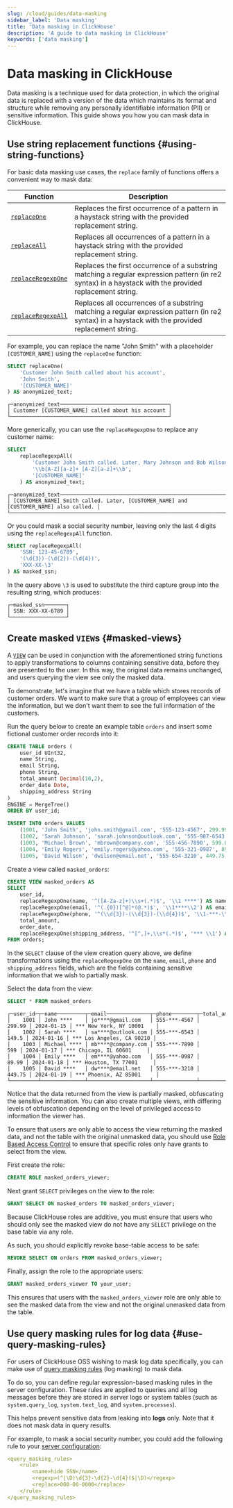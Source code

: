 ```yaml
---
slug: /cloud/guides/data-masking
sidebar_label: 'Data masking'
title: 'Data masking in ClickHouse'
description: 'A guide to data masking in ClickHouse'
keywords: ['data masking']
---
```


# Data masking in ClickHouse

Data masking is a technique used for data protection, in which the original data is replaced with a version of the data which maintains its format and structure while removing any personally identifiable information (PII) or sensitive information.
This guide shows you how you can mask data in ClickHouse.

## Use string replacement functions {#using-string-functions}

For basic data masking use cases, the `replace` family of functions offers a convenient way to mask data:

| Function                                                                                 | Description                                                                                                                                            |
|------------------------------------------------------------------------------------------|--------------------------------------------------------------------------------------------------------------------------------------------------------|
| [`replaceOne`](/sql-reference/functions/string-replace-functions#replaceone)             | Replaces the first occurrence of a pattern in a haystack string with the provided replacement string.                                                  |
| [`replaceAll`](/sql-reference/functions/string-replace-functions#replaceall)             | Replaces all occurrences of a pattern in a haystack string with the provided replacement string.                                                       |
| [`replaceRegexpOne`](/sql-reference/functions/string-replace-functions#replaceregexpone) | Replaces the first occurrence of a substring matching a regular expression pattern (in re2 syntax) in a haystack with the provided replacement string. |
| [`replaceRegexpAll`](/sql-reference/functions/string-replace-functions#replaceregexpall) | Replaces all occurrences of a substring matching a regular expression pattern (in re2 syntax) in a haystack with the provided replacement string.      |

For example, you can replace the name "John Smith" with a placeholder `[CUSTOMER_NAME]` using the `replaceOne` function:

```sql
SELECT replaceOne(
    'Customer John Smith called about his account',
    'John Smith',
    '[CUSTOMER_NAME]'
) AS anonymized_text;
```

```response
┌─anonymized_text───────────────────────────────────┐
│ Customer [CUSTOMER_NAME] called about his account │
└───────────────────────────────────────────────────┘
```

More generically, you can use the `replaceRegexpOne` to replace any customer name:

```sql
SELECT 
    replaceRegexpAll(
        'Customer John Smith called. Later, Mary Johnson and Bob Wilson also called.',
        '\\b[A-Z][a-z]+ [A-Z][a-z]+\\b',
        '[CUSTOMER_NAME]'
    ) AS anonymized_text;
```

```response
┌─anonymized_text───────────────────────────────────────────────────────────────────────┐
│ [CUSTOMER_NAME] Smith called. Later, [CUSTOMER_NAME] and [CUSTOMER_NAME] also called. │
└───────────────────────────────────────────────────────────────────────────────────────┘
```

Or you could mask a social security number, leaving only the last 4 digits using the `replaceRegexpAll` function.

```sql
SELECT replaceRegexpAll(
    'SSN: 123-45-6789',
    '(\d{3})-(\d{2})-(\d{4})',
    'XXX-XX-\3'
) AS masked_ssn;
```

In the query above `\3` is used to substitute the third capture group into the resulting string, which produces:

```response
┌─masked_ssn───────┐
│ SSN: XXX-XX-6789 │
└──────────────────┘
```

## Create masked `VIEW`s {#masked-views}

A [`VIEW`](/sql-reference/statements/create/view) can be used in conjunction with the aforementioned string functions to apply transformations to columns containing sensitive data, before they are presented to the user. 
In this way, the original data remains unchanged, and users querying the view see only the masked data.

To demonstrate, let's imagine that we have a table which stores records of customer orders.
We want to make sure that a group of employees can view the information, but we don't want them to see the full information of the customers.

Run the query below to create an example table `orders` and insert some fictional customer order records into it:

```sql
CREATE TABLE orders (
    user_id UInt32,
    name String,
    email String,
    phone String,
    total_amount Decimal(10,2),
    order_date Date,
    shipping_address String
)
ENGINE = MergeTree()
ORDER BY user_id;

INSERT INTO orders VALUES
    (1001, 'John Smith', 'john.smith@gmail.com', '555-123-4567', 299.99, '2024-01-15', '123 Main St, New York, NY 10001'),
    (1002, 'Sarah Johnson', 'sarah.johnson@outlook.com', '555-987-6543', 149.50, '2024-01-16', '456 Oak Ave, Los Angeles, CA 90210'),
    (1003, 'Michael Brown', 'mbrown@company.com', '555-456-7890', 599.00, '2024-01-17', '789 Pine Rd, Chicago, IL 60601'),
    (1004, 'Emily Rogers', 'emily.rogers@yahoo.com', '555-321-0987', 89.99, '2024-01-18', '321 Elm St, Houston, TX 77001'),
    (1005, 'David Wilson', 'dwilson@email.net', '555-654-3210', 449.75, '2024-01-19', '654 Cedar Blvd, Phoenix, AZ 85001');
```

Create a view called `masked_orders`:

```sql
CREATE VIEW masked_orders AS
SELECT
    user_id,
    replaceRegexpOne(name, '^([A-Za-z]+)\\s+(.*)$', '\\1 ****') AS name,
    replaceRegexpOne(email, '^(.{0})[^@]*(@.*)$', '\\1****\\2') AS email,
    replaceRegexpOne(phone, '^(\\d{3})-(\\d{3})-(\\d{4})$', '\\1-***-\\3') AS phone,
    total_amount,
    order_date,
    replaceRegexpOne(shipping_address, '^[^,]+,\\s*(.*)$', '*** \\1') AS shipping_address
FROM orders;
```

In the `SELECT` clause of the view creation query above, we define transformations using the `replaceRegexpOne` on the `name`, `email`, `phone` and `shipping_address` fields, which are the fields containing sensitive information that we wish to partially mask.

Select the data from the view:

```sql
SELECT * FROM masked_orders
```

```response
┌─user_id─┬─name─────────┬─email──────────────┬─phone────────┬─total_amount─┬─order_date─┬─shipping_address──────────┐
│    1001 │ John ****    │ jo****@gmail.com   │ 555-***-4567 │       299.99 │ 2024-01-15 │ *** New York, NY 10001    │
│    1002 │ Sarah ****   │ sa****@outlook.com │ 555-***-6543 │        149.5 │ 2024-01-16 │ *** Los Angeles, CA 90210 │
│    1003 │ Michael **** │ mb****@company.com │ 555-***-7890 │          599 │ 2024-01-17 │ *** Chicago, IL 60601     │
│    1004 │ Emily ****   │ em****@yahoo.com   │ 555-***-0987 │        89.99 │ 2024-01-18 │ *** Houston, TX 77001     │
│    1005 │ David ****   │ dw****@email.net   │ 555-***-3210 │       449.75 │ 2024-01-19 │ *** Phoenix, AZ 85001     │
└─────────┴──────────────┴────────────────────┴──────────────┴──────────────┴────────────┴───────────────────────────┘
```

Notice that the data returned from the view is partially masked, obfuscating the sensitive information.
You can also create multiple views, with differing levels of obfuscation depending on the level of privileged access to information the viewer has.

To ensure that users are only able to access the view returning the masked data, and not the table with the original unmasked data, you should use [Role Based Access Control](/cloud/security/cloud-access-management/overview) to ensure that specific roles only have grants to select from the view.

First create the role:

```sql
CREATE ROLE masked_orders_viewer;
```

Next grant `SELECT` privileges on the view to the role:

```sql
GRANT SELECT ON masked_orders TO masked_orders_viewer;
```

Because ClickHouse roles are additive, you must ensure that users who should only see the masked view do not have any `SELECT` privilege on the base table via any role.

As such, you should explicitly revoke base-table access to be safe:

```sql
REVOKE SELECT ON orders FROM masked_orders_viewer;
```

Finally, assign the role to the appropriate users:

```sql
GRANT masked_orders_viewer TO your_user;
```

This ensures that users with the `masked_orders_viewer` role are only able to see
the masked data from the view and not the original unmasked data from the table.

## Use query masking rules for log data {#use-query-masking-rules}

For users of ClickHouse OSS wishing to mask log data specifically, you can make use of [query masking rules](/operations/server-configuration-parameters/settings#query_masking_rules) (log masking) to mask data.

To do so, you can define regular expression-based masking rules in the server configuration.
These rules are applied to queries and all log messages before they are stored in server logs or system tables (such as `system.query_log`, `system.text_log`, and `system.processes`).

This helps prevent sensitive data from leaking into **logs** only.
Note that it does not mask data in query results.

For example, to mask a social security number, you could add the following rule to your [server configuration](/operations/configuration-files):

```yaml title=""
<query_masking_rules>
    <rule>
        <name>hide SSN</name>
        <regexp>(^|\D)\d{3}-\d{2}-\d{4}($|\D)</regexp>
        <replace>000-00-0000</replace>
    </rule>
</query_masking_rules>
```
